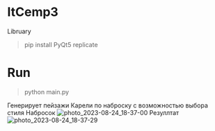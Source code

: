 # ItCemp3
Libruary
> pip install PyQt5 replicate
# Run
> python main.py

Генерирует пейзажи Карели по наброску с возможностью выбора стиля
Набросок
![photo_2023-08-24_18-37-00](https://github.com/Eliac11/ItCemp3/assets/58089493/0f04efcf-ded4-443b-b0df-1dec8e4f821f)
Резуллтат
![photo_2023-08-24_18-37-29](https://github.com/Eliac11/ItCemp3/assets/58089493/83a75b2f-2130-4457-9d7a-3980972ced91)
